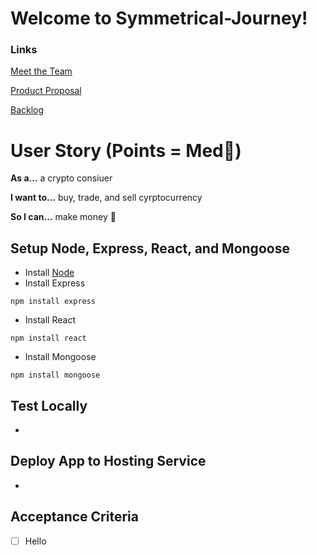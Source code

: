 # Welcome to Symmetrical-Journey!

### Links

[Meet the Team](https://github.com/maceyraejones/symmetrical-journey/wiki)

[Product Proposal](https://github.com/maceyraejones/symmetrical-journey/wiki/Product-Proposal)

[Backlog](https://github.com/maceyraejones/symmetrical-journey/projects/1)

# User Story (Points = Med👕)

**As a...** a crypto consiuer


**I want to...** buy, trade, and sell cyrptocurrency


**So I can...** make money 🤑


## Setup Node, Express, React, and Mongoose
- Install [Node](https://nodejs.org/en/download/)
- Install Express
```
npm install express
```
- Install React
```
npm install react
```
- Install Mongoose
```
npm install mongoose
```

## Test Locally
- 

## Deploy App to Hosting Service
- 

## Acceptance Criteria 
- [ ] Hello
